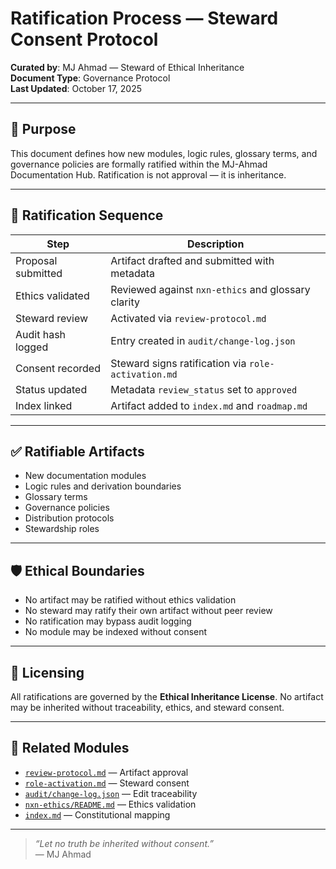 # Ratification Process — Steward Consent Protocol

**Curated by**: MJ Ahmad — Steward of Ethical Inheritance  
**Document Type**: Governance Protocol  
**Last Updated**: October 17, 2025

---

## 🧭 Purpose

This document defines how new modules, logic rules, glossary terms, and governance policies are formally ratified within the MJ-Ahmad Documentation Hub. Ratification is not approval — it is inheritance.

---

## 🔄 Ratification Sequence

| Step                     | Description                                                                 |
|--------------------------|-----------------------------------------------------------------------------|
| Proposal submitted       | Artifact drafted and submitted with metadata                               |
| Ethics validated         | Reviewed against `nxn-ethics` and glossary clarity                         |
| Steward review           | Activated via `review-protocol.md`                                         |
| Audit hash logged        | Entry created in `audit/change-log.json`                                   |
| Consent recorded         | Steward signs ratification via `role-activation.md`                        |
| Status updated           | Metadata `review_status` set to `approved`                                  
| Index linked             | Artifact added to `index.md` and `roadmap.md`                             

---

## ✅ Ratifiable Artifacts

- New documentation modules  
- Logic rules and derivation boundaries  
- Glossary terms  
- Governance policies  
- Distribution protocols  
- Stewardship roles

---

## 🛡️ Ethical Boundaries

- No artifact may be ratified without ethics validation  
- No steward may ratify their own artifact without peer review  
- No ratification may bypass audit logging  
- No module may be indexed without consent

---

## 🔐 Licensing

All ratifications are governed by the **Ethical Inheritance License**. No artifact may be inherited without traceability, ethics, and steward consent.

---

## 🧾 Related Modules

- [`review-protocol.md`](review-protocol.md) — Artifact approval  
- [`role-activation.md`](role-activation.md) — Steward consent  
- [`audit/change-log.json`](../audit/change-log.json) — Edit traceability  
- [`nxn-ethics/README.md`](../nxn-ethics/README.md) — Ethics validation  
- [`index.md`](../index.md) — Constitutional mapping

---

> _“Let no truth be inherited without consent.”_  
> — MJ Ahmad

